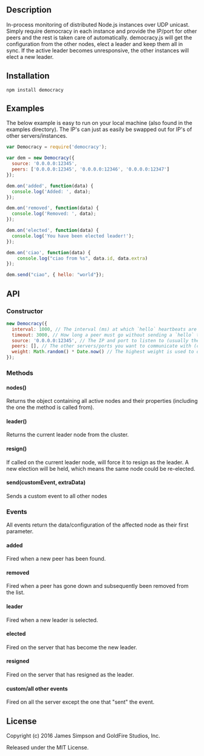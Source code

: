 ## Description
In-process monitoring of distributed Node.js instances over UDP unicast. Simply require democracy in each instance and provide the IP/port for other peers and the rest is taken care of automatically. democracy.js will get the configuration from the other nodes, elect a leader and keep them all in sync. If the active leader becomes unresponsive, the other instances will elect a new leader.

## Installation
```
npm install democracy
```

## Examples
The below example is easy to run on your local machine (also found in the examples directory). The IP's can just as easily be swapped out for IP's of other servers/instances.

```javascript
var Democracy = require('democracy');

var dem = new Democracy({
  source: '0.0.0.0:12345',
  peers: ['0.0.0.0:12345', '0.0.0.0:12346', '0.0.0.0:12347']
});

dem.on('added', function(data) {
  console.log('Added: ', data);
});

dem.on('removed', function(data) {
  console.log('Removed: ', data);
});

dem.on('elected', function(data) {
  console.log('You have been elected leader!');
});

dem.on('ciao', function(data) {
    console.log("ciao from %s", data.id, data.extra)
});

dem.send("ciao", { hello: "world"});

```

## API
### Constructor
```javascript
new Democracy({
  interval: 1000, // The interval (ms) at which `hello` heartbeats are sent to the other peers.
  timeout: 3000, // How long a peer must go without sending a `hello` to be considered down.
  source: '0.0.0.0:12345', // The IP and port to listen to (usually the local IP).
  peers: [], // The other servers/ports you want to communicate with (can be on the same or different server).
  weight: Math.random() * Date.now() // The highest weight is used to determine the new leader. Must be unique for each node.
});
```

### Methods
#### nodes()
Returns the object containing all active nodes and their properties (including the one the method is called from).
#### leader()
Returns the current leader node from the cluster.
#### resign()
If called on the current leader node, will force it to resign as the leader. A new election will be held, which means the same node could be re-elected.
#### send(customEvent, extraData)
Sends a custom event to all other nodes

### Events
All events return the data/configuration of the affected node as their first parameter.

#### added
Fired when a new peer has been found.
#### removed
Fired when a peer has gone down and subsequently been removed from the list.
#### leader
Fired when a new leader is selected.
#### elected
Fired on the server that has become the new leader.
#### resigned
Fired on the server that has resigned as the leader.
#### custom/all other events
Fired on all the server except the one that "sent" the event.

## License
Copyright (c) 2016 James Simpson and GoldFire Studios, Inc.

Released under the MIT License.
